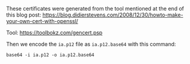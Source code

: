 These certificates were generated from the tool mentioned at the end of this blog post: <https://blog.didierstevens.com/2008/12/30/howto-make-your-own-cert-with-openssl/>

Tool: <https://toolbokz.com/gencert.psp>

Then we encode the `ia.p12` file as `ia.p12.base64` with this command:

    base64 -i ia.p12 -o ia.p12.base64